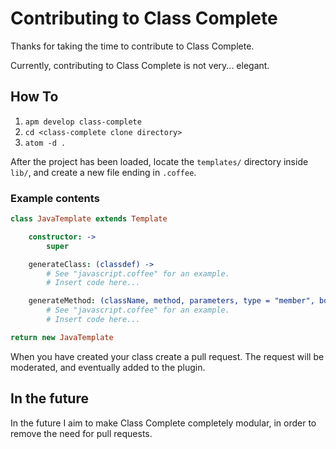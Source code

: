 
# Contributing to Class Complete

Thanks for taking the time to contribute to Class Complete.

Currently, contributing to Class Complete is not very... elegant.

## How To

1. `apm develop class-complete`
2. `cd <class-complete clone directory>`
3. `atom -d .`

After the project has been loaded, locate the `templates/` directory inside `lib/`, and create a new file ending in `.coffee`.

### Example contents
```coffeescript
class JavaTemplate extends Template

	constructor: ->
		super

	generateClass: (classdef) ->
		# See "javascript.coffee" for an example.
		# Insert code here...

	generateMethod: (className, method, parameters, type = "member", body = {}) ->
		# See "javascript.coffee" for an example.
		# Insert code here...

return new JavaTemplate
```
When you have created your class create a pull request. The request will be moderated, and eventually added to the plugin.

## In the future
In the future I aim to make Class Complete completely modular, in order to remove the need for pull requests. 
